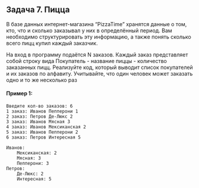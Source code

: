 ## Задача 7. Пицца
В базе данных интернет-магазина “PizzaTime” хранятся данные о том, кто, что и сколько заказывал у них в определённый период. Вам необходимо структурировать эту информацию, а также понять сколько всего пицц купил каждый заказчик.

На вход в программу подаётся N заказов. Каждый заказ представляет собой строку вида Покупатель - название пиццы - количество заказанных пицц. Реализуйте код, который выводит список покупателей и их заказов по алфавиту. Учитывайте, что один человек может заказать одно и то же несколько раз

#### Пример 1:
```
Введите кол-во заказов: 6
1 заказ: Иванов Пепперони 1
2 заказ: Петров Де-Люкс 2
3 заказ: Иванов Мясная 3
4 заказ: Иванов Мексиканская 2
5 заказ: Иванов Пепперони 2
6 заказ: Петров Интересная 5

Иванов: 
	Мексиканская: 2
	Мясная: 3
	Пепперони: 3
Петров:
	Де-Люкс: 2
	Интересная: 5
```
